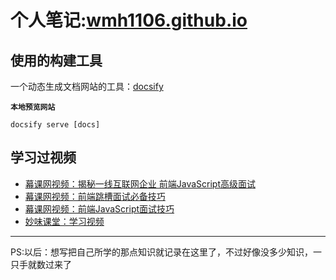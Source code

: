 # 个人笔记:[wmh1106.github.io](https://wmh1106.github.io/#/)

## 使用的构建工具

一个动态生成文档网站的工具：[docsify](https://docsify.js.org/#/zh-cn/quickstart)

**`本地预览网站`**

`docsify serve [docs]`

## 学习过视频

- [幕课网视频：揭秘一线互联网企业 前端JavaScript高级面试](https://coding.imooc.com/class/190.html)
- [幕课网视频：前端跳槽面试必备技巧](https://coding.imooc.com/class/129.html)
- [幕课网视频：前端JavaScript面试技巧](https://coding.imooc.com/learn/list/115.html)
- [妙味课堂：学习视频](https://study.miaov.com/study)

---

PS:以后：想写把自己所学的那点知识就记录在这里了，不过好像没多少知识，一只手就数过来了